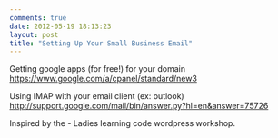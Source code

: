 ```yaml
---
comments: true
date: 2012-05-19 18:13:23
layout: post
title: "Setting Up Your Small Business Email"
---
```


Getting google apps (for free!) for your domain
https://www.google.com/a/cpanel/standard/new3

Using IMAP with your email client (ex: outlook)
http://support.google.com/mail/bin/answer.py?hl=en&answer=75726

Inspired by the - Ladies learning code wordpress workshop.
